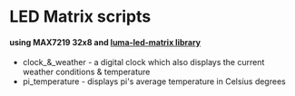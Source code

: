 # LED Matrix scripts
#### using MAX7219 32x8 and [luma-led-matrix library](https://luma-led-matrix.readthedocs.io/en/latest/intro.html)

* clock_&_weather - a digital clock which also displays the current weather conditions & temperature
* pi_temperature - displays pi's average temperature in Celsius degrees 